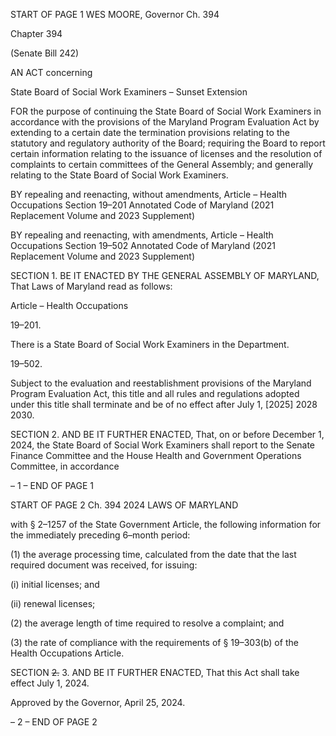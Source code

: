 START OF PAGE 1
WES MOORE, Governor Ch. 394

Chapter 394

(Senate Bill 242)

AN ACT concerning

State Board of Social Work Examiners – Sunset Extension

FOR the purpose of continuing the State Board of Social Work Examiners in accordance
with the provisions of the Maryland Program Evaluation Act by extending to a
certain date the termination provisions relating to the statutory and regulatory
authority of the Board; requiring the Board to report certain information relating to
the issuance of licenses and the resolution of complaints to certain committees of the
General Assembly; and generally relating to the State Board of Social Work
Examiners.

BY repealing and reenacting, without amendments,
Article – Health Occupations
Section 19–201
Annotated Code of Maryland
(2021 Replacement Volume and 2023 Supplement)

BY repealing and reenacting, with amendments,
Article – Health Occupations
Section 19–502
Annotated Code of Maryland
(2021 Replacement Volume and 2023 Supplement)

SECTION 1. BE IT ENACTED BY THE GENERAL ASSEMBLY OF MARYLAND,
That Laws of Maryland read as follows:

Article – Health Occupations

19–201.

There is a State Board of Social Work Examiners in the Department.

19–502.

Subject to the evaluation and reestablishment provisions of the Maryland Program
Evaluation Act, this title and all rules and regulations adopted under this title shall
terminate and be of no effect after July 1, [2025] 2028 2030.

SECTION 2. AND BE IT FURTHER ENACTED, That, on or before December 1,
2024, the State Board of Social Work Examiners shall report to the Senate Finance
Committee and the House Health and Government Operations Committee, in accordance

– 1 –
END OF PAGE 1

START OF PAGE 2
Ch. 394 2024 LAWS OF MARYLAND

with § 2–1257 of the State Government Article, the following information for the
immediately preceding 6–month period:

(1) the average processing time, calculated from the date that the last
required document was received, for issuing:

(i) initial licenses; and

(ii) renewal licenses;

(2) the average length of time required to resolve a complaint; and

(3) the rate of compliance with the requirements of § 19–303(b) of the
Health Occupations Article.

SECTION ~~2.~~ 3. AND BE IT FURTHER ENACTED, That this Act shall take effect
July 1, 2024.

Approved by the Governor, April 25, 2024.

– 2 –
END OF PAGE 2